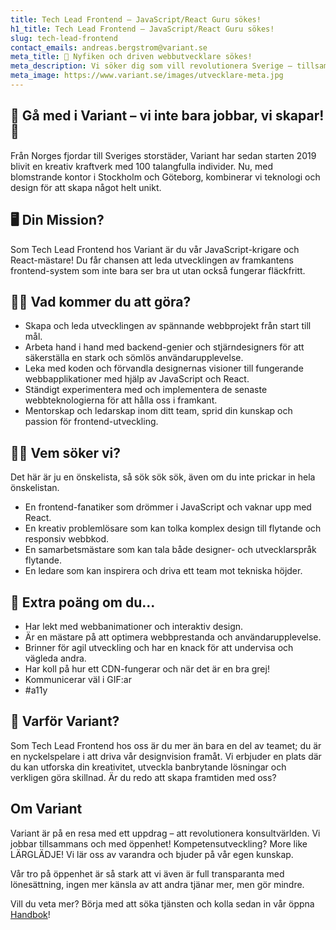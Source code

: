 ```yaml
---
title: Tech Lead Frontend – JavaScript/React Guru sökes!
h1_title: Tech Lead Frontend – JavaScript/React Guru sökes!
slug: tech-lead-frontend
contact_emails: andreas.bergstrom@variant.se
meta_title: 🚀 Nyfiken och driven webbutvecklare sökes!
meta_description: Vi söker dig som vill revolutionera Sverige – tillsammans med andra och tillsammans med oss!
meta_image: https://www.variant.se/images/utvecklare-meta.jpg
---
```

## 🌈 Gå med i Variant – vi inte bara jobbar, vi skapar! 🌈

Från Norges fjordar till Sveriges storstäder, Variant har sedan starten 2019 blivit en kreativ kraftverk med 100 talangfulla individer. Nu, med blomstrande kontor i Stockholm och Göteborg, kombinerar vi teknologi och design för att skapa något helt unikt.

## 🖥 Din Mission? 

Som Tech Lead Frontend hos Variant är du vår JavaScript-krigare och React-mästare! Du får chansen att leda utvecklingen av framkantens frontend-system som inte bara ser bra ut utan också fungerar fläckfritt.

## 👨‍💻 Vad kommer du att göra?

- Skapa och leda utvecklingen av spännande webbprojekt från start till mål.
- Arbeta hand i hand med backend-genier och stjärndesigners för att säkerställa en stark och sömlös användarupplevelse.
- Leka med koden och förvandla designernas visioner till fungerande webbapplikationer med hjälp av JavaScript och React.
- Ständigt experimentera med och implementera de senaste webbteknologierna för att hålla oss i framkant.
- Mentorskap och ledarskap inom ditt team, sprid din kunskap och passion för frontend-utveckling.

## 👨‍🎓 Vem söker vi?

Det här är ju en önskelista, så sök sök sök, även om du inte prickar in hela önskelistan.
- En frontend-fanatiker som drömmer i JavaScript och vaknar upp med React.
- En kreativ problemlösare som kan tolka komplex design till flytande och responsiv webbkod.
- En samarbetsmästare som kan tala både designer- och utvecklarspråk flytande.
- En ledare som kan inspirera och driva ett team mot tekniska höjder.

## 🚀 Extra poäng om du...

- Har lekt med webbanimationer och interaktiv design.
- Är en mästare på att optimera webbprestanda och användarupplevelse.
- Brinner för agil utveckling och har en knack för att undervisa och vägleda andra.
- Har koll på hur ett CDN-fungerar och när det är en bra grej!
- Kommunicerar väl i GIF:ar
- #a11y

## 🌟 Varför Variant? 
Som Tech Lead Frontend hos oss är du mer än bara en del av teamet; du är en nyckelspelare i att driva vår designvision framåt. Vi erbjuder en plats där du kan utforska din kreativitet, utveckla banbrytande lösningar och verkligen göra skillnad. Är du redo att skapa framtiden med oss?

## Om Variant

Variant är på en resa med ett uppdrag – att revolutionera konsultvärlden. Vi jobbar tillsammans och med öppenhet! Kompetensutveckling? More like LÄRGLÄDJE! Vi lär oss av varandra och bjuder på vår egen kunskap. 

Vår tro på öppenhet är så stark att vi även är full transparanta med lönesättning, ingen mer känsla av att andra tjänar mer, men gör mindre. 

Vill du veta mer? Börja med att söka tjänsten och kolla sedan in vår öppna [Handbok](https://handbook.variant.se)!
